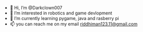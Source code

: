 - 👋 Hi, I’m @Darkclown007
- 👀 I’m interested in robotics and game devlopment
- 🌱 I’m currently learning pygame, java and rasberry pi 
- 📫 you can reach me on my email riddhiman123.11@gmail.com
